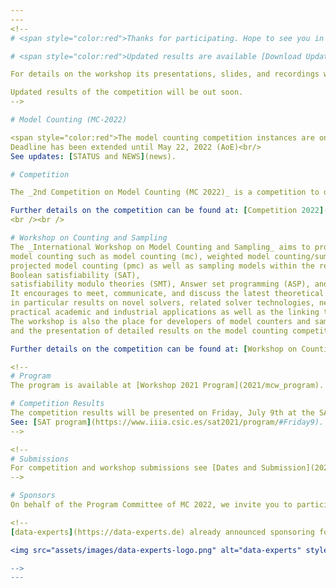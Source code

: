 ```yaml
---
---
<!--
# <span style="color:red">Thanks for participating. Hope to see you in 2021.</span>

# <span style="color:red">Updated results are available [Download Updated Slides](assets/files/2020/MC2020_awards.pdf).</span>

For details on the workshop its presentations, slides, and recordings we refer to the [Programm](2020/mcw_program).

Updated results of the competition will be out soon.
-->

# Model Counting (MC-2022)

<span style="color:red">The model counting competition instances are online for Track 1-4 and submission is open on StarExec for Track 1-4. 
Deadline has been extended until May 22, 2022 (AoE)<br/>
See updates: [STATUS and NEWS](news).

# Competition

The _2nd Competition on Model Counting (MC 2022)_ is a competition to deepen the relationship between latest theoretical and practical development on the various model counting problems and their practical applications. It targets the problem of counting the number of models of a Boolean formula. 

Further details on the competition can be found at: [Competition 2022](2022/mc_description)
<br /><br />

# Workshop on Counting and Sampling
The _International Workshop on Model Counting and Sampling_ aims to provide a venue for researchers working on 
model counting such as model counting (mc), weighted model counting/sum of products (wmc), 
projected model counting (pmc) as well as sampling models within the realm but not restricting to 
Boolean satisfiability (SAT),  
satisfiability modulo theories (SMT), Answer set programming (ASP), and constraint programming (CP). 
It encourages to meet, communicate, and discuss the latest theoretical and practical results, 
in particular results on novel solvers, related solver technologies, new theoretical advances, 
practical academic and industrial applications as well as the linking theory and practice. 
The workshop is also the place for developers of model counters and samplers to present their programs 
and the presentation of detailed results on the model counting competition.

Further details on the competition can be found at: [Workshop on Counting and Sampling 2022](2022/mcw_description)

<!--
# Program
The program is available at [Workshop 2021 Program](2021/mcw_program).

# Competition Results
The competition results will be presented on Friday, July 9th at the SAT conference during the Competitive events session (17:40-18:30).<br/>
See: [SAT program](https://www.iiia.csic.es/sat2021/program/#Friday9).
-->

<!--
# Submissions
For competition and workshop submissions see [Dates and Submission](2021/dates).
-->

# Sponsors
On behalf of the Program Committee of MC 2022, we invite you to participate in the sponsoring of metals and travel support for the winners.

<!--
[data-experts](https://data-experts.de) already announced sponsoring for MC 2020.

<img src="assets/images/data-experts-logo.png" alt="data-experts" style="width: 300px;"/>

-->
---
```

